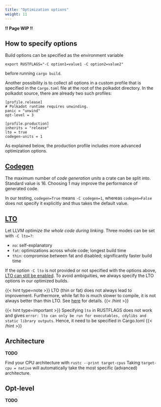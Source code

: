 ```yaml
---
title: "Optimization options"
weight: 11
---
```


**!! Page WIP !!**

## How to specify options

Build options can be specified as the environment variable
```
export RUSTFLAGS="-C option1=value1 -C option2=value2"
```
before running ``cargo build``.

Another possibility is to collect all options in a custom profile that is specified in the ``Cargo.toml`` file at the root of the polkadot directory. In the polkadot source, there are already two such profiles:
```
[profile.release]
# Polkadot runtime requires unwinding.
panic = "unwind"
opt-level = 3

[profile.production]
inherits = "release"
lto = true
codegen-units = 1
```
As explained below, the production profile includes more advanced optimization options.


## [Codegen](https://doc.rust-lang.org/rustc/codegen-options/index.html#codegen-units)
The maximum number of *code generation units* a crate can be split into. Standard value is 16. Choosing 1 may improve the performance of generated code.

In our testing, ``codegen=True`` means ``-C codegen=1``, whereas ``codegen=False`` does not specify it explicitly and thus takes the default value.



## [LTO](https://doc.rust-lang.org/rustc/codegen-options/index.html#lto)

Let LLVM *optimize the whole code during linking*. Three modes can be set with ``-C lto=?``:
- ``no``: self-explanatory
- ``fat``: optimizations across whole code; longest build time
- ``thin``: compromise between fat and disabled; significantly faster build time

If the option ``-C lto`` is not provided or not specified with the options above, [LTO can still be enabled](https://doc.rust-lang.org/rustc/codegen-options/index.html#lto). To avoid ambiguities, we always specify the LTO options in our optimized builds. 


{{< hint type=note >}}
LTO (thin or fat) does not always lead to improvement. Furthermore, while fat lto is much slower to compile, it is not always better than thin LTO. See [here](http://blog.llvm.org/2016/06/thinlto-scalable-and-incremental-lto.html) for details.
{{< /hint >}}

{{< hint type=important >}}
Specifying ``lto`` in RUSTFLAGS does not work and gives ``error: lto can only be run for executables, cdylibs and static library outputs``. Hence, it need to be specified in Cargo.toml
{{< /hint >}}


## Architecture

**TODO**

Find your CPU architecture with
```rustc --print target-cpus```
Taking ``target-cpu = native`` will automatically take the most specific (advanced) architecture.

<!-- Can not be in ``polkadot/Cargo.toml``. Must be a rust flag -->


## Opt-level

**TODO**